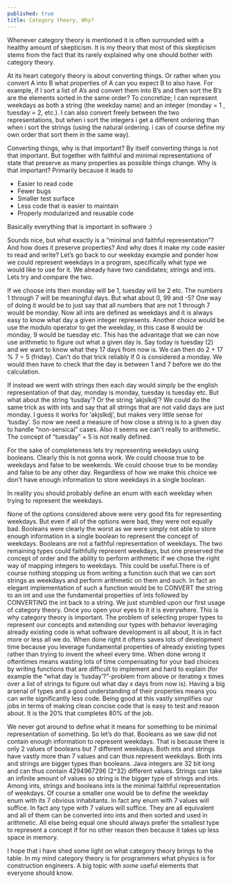 ```yaml
---
published: true
title: Category theory, Why?
---
```

Whenever category theory is mentioned it is often surrounded with a healthy amount of skepticism. It is my theory that most of this skepticism stems from the fact that its rarely explained why one should bother with category theory. 

At its heart category theory is about converting things. Or rather when you convert A into B what properties of A can you expect B to also have. For example, if I sort a list of A’s and convert them into B’s and then sort the B’s are the elements sorted in the same order? To concretize; I can represent weekdays as both a string (the weekday name) and an integer (monday = 1 , tuesday = 2, etc.). I can also convert freely between the two representations, but when i sort the integers i get a different ordering than when i sort the strings (using the natural ordering. i can of course define my own order that sort them in the same way).

Converting things, why is that important? By itself converting things is not that important. But together with faithful and minimal representations of state that preserve as many properties as possible things change. Why is that important? Primarily because it leads to

- Easier to read code
- Fewer bugs
- Smaller test surface
- Less code that is easier to maintain
- Properly modularized and reusable code

Basically everything that is important in software :)

Sounds nice, but what exactly is a “minimal and faithful representation”? And how does it preserve properties? And why does it make my code easier to read and write? Let’s go back to our weekday example and ponder how we could represent weekdays in a program, specifically what type we would like to use for it. We already have two candidates; strings and ints. Lets try and compare the two. 

If we choose ints then monday will be 1, tuesday will be 2 etc. The numbers 1 through 7 will be meaningful days. But what about 0, 99 and -5? One way of doing it would be to just say that all numbers that are not 1 through 7 would be monday. Now all ints are defined as weekdays and it is always easy to know what day a given integer represents. Another choice would be use the modulo operator to get the weekday, in this case 8 would be monday, 9 would be tuesday etc. This has the advantage that we can now use arithmetic to figure out what a given day is. Say today is tuesday (2) and we want to know what they 17 days from now is. We can then do 2 + 17 % 7 = 5 (friday). Can't do that trick reliably if 0 is considered a monday. We would then have to check that the day is between 1 and 7 before we do the calculation.

If instead we went with strings then each day would simply be the english representation of that day, monday is monday, tuesday is tuesday etc. But what about the string ‘tusday’? Or the string ‘akjslkdj’? We could do the same trick as with ints and say that all strings that are not valid days are just monday. I guess it works for ‘akjslkdj’, but makes very little sense for ‘tusday’. So now we need a measure of how close a string is to a given day to handle “non-sensical” cases. Also it seems we can't really to arithmetic. The concept of “tuesday” + 5 is not really defined.

For the sake of completeness lets try representing weekdays using booleans. Clearly this is not gonna work. We could choose true to be weekdays and false to be weekends. We could choose true to be monday and false to be any other day. Regardless of how we make this choice we don't have enough information to store weekdays in a single boolean. 

In reality you should probably define an enum with each weekday when trying to represent the weekdays. 

None of the options considered above were very good fits for representing weekdays. But even if all of the options were bad, they were not equally bad. Booleans were clearly the worst as we were simply not able to store enough information in a single boolean to represent the concept of weekdays. Booleans are not a faithful representation of weekdays. The two remaining types could faithfully represent weekdays, but one preserved the concept of order and the ability to perform arithmetic if we chose the right way of mapping integers to weekdays. This could be useful.There is of course nothing stopping us from writing a function such that we can sort strings as weekdays and perform arithmetic on them and such. In fact an elegant implementation of such a function would be to CONVERT the string to an int and use the fundamental properties of ints followed by CONVERTING the int back to a string. We just stumbled upon our first usage of category theory. Once you open your eyes to it it is everywhere. This is why category theory is important. The problem of selecting proper types to represent our concepts and extending our types with behavior leveraging already existing code is what software development is all about, It is in fact more or less all we do. When done right it oftens saves lots of development time because you leverage fundamental properties of already existing types rather than trying to invent the wheel every time. When done wrong it oftentimes means wasting lots of time compensating for your bad choices by writing functions that are difficult to implement and hard to explain (for example the “what day is ‘tusday’?”-problem from above or iterating x times over a list of strings to figure out what day x days from now is). Having a big arsenal of types and a good understanding of their properties means you can write significantly less code. Being good at this vastly simplifies our jobs in terms of making clean concise code that is easy to test and reason about. It is the 20% that completes 80% of the job.

We never got around to define what it means for something to be minimal representation of something. So let’s do that. Booleans as we saw did not contain enough information to represent weekdays. That is because there is only 2 values of booleans but 7 different weekdays. Both ints and strings have vastly more than 7 values and can thus represent weekdays. Both ints and strings are bigger types than booleans. Java integers are 32 bit long and can thus contain 4294967296 (2^32) different values. Strings can take an infinite amount of values so string is the bigger type of strings and ints. Among ints, strings and booleans ints is the minimal faithful representation of weekdays. Of course a smaller one would be to define the weekday enum with its 7 obvious inhabitants. In fact any enum with 7 values will suffice. In fact any type with 7 values will suffice. They are all equivalent and all of them can be converted into ints and then sorted and used in arithmetic. All else being equal one should always prefer the smallest type to represent a concept if for no other reason then because it takes up less space in memory.

I hope that i have shed some light on what category theory brings to the table. In my mind category theory is for programmers what physics is for construction engineers. A big topic with _some_ useful elements that everyone should know.
